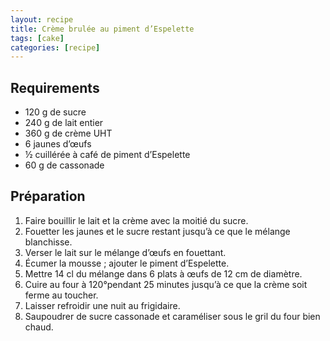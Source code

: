 ```yaml
---
layout: recipe
title: Crème brulée au piment d’Espelette
tags: [cake]
categories: [recipe]
---
```


<!-- (prép : 10 min) pour 6 personnes -->

## Requirements

-  120 g de sucre
-  240 g de lait entier
-  360 g de crème UHT
-  6 jaunes d’œufs
-  ½ cuillérée à café de piment d’Espelette
-  60 g de cassonade

## Préparation

1.  Faire bouillir le lait et la crème avec la moitié du sucre.
1.  Fouetter les jaunes et le sucre restant jusqu’à ce que le mélange blanchisse.
1.  Verser le lait sur le mélange d’œufs en fouettant.
1.  Écumer la mousse ; ajouter le piment d’Espelette.
1.  Mettre 14 cl du mélange dans 6 plats à œufs de 12 cm de diamètre.
1.  Cuire au four à 120°pendant 25 minutes jusqu’à ce que la crème soit ferme au toucher.
1.  Laisser refroidir une nuit au frigidaire.
1.  Saupoudrer de sucre cassonade et caraméliser sous le gril du four bien chaud.
